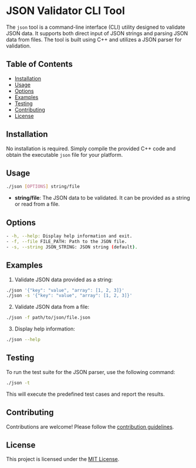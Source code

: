 # JSON Validator CLI Tool

The `json` tool is a command-line interface (CLI) utility designed to validate JSON data. It supports both direct input of JSON strings and parsing JSON data from files. The tool is built using C++ and utilizes a JSON parser for validation.

## Table of Contents

- [Installation](#installation)
- [Usage](#usage)
- [Options](#options)
- [Examples](#examples)
- [Testing](#testing)
- [Contributing](#contributing)
- [License](#license)

## Installation

No installation is required. Simply compile the provided C++ code and obtain the executable `json` file for your platform.

## Usage

```bash
./json [OPTIONS] string/file
```

- **string/file**: The JSON data to be validated. It can be provided as a string or read from a file.

## Options

```bash
- -h, --help: Display help information and exit.
- -f, --file FILE_PATH: Path to the JSON file.
- -s, --string JSON_STRING: JSON string (default).
```

## Examples

1. Validate JSON data provided as a string:

```bash
./json '{"key": "value", "array": [1, 2, 3]}'
./json -s '{"key": "value", "array": [1, 2, 3]}'
```

2. Validate JSON data from a file:

```bash
./json -f path/to/json/file.json
```

3. Display help information:

```bash
./json --help
```

## Testing

To run the test suite for the JSON parser, use the following command:

```bash
./json -t
```

This will execute the predefined test cases and report the results.

## Contributing

Contributions are welcome! Please follow the [contribution guidelines](CONTRIBUTING.md).

## License

This project is licensed under the [MIT License](LICENSE).
